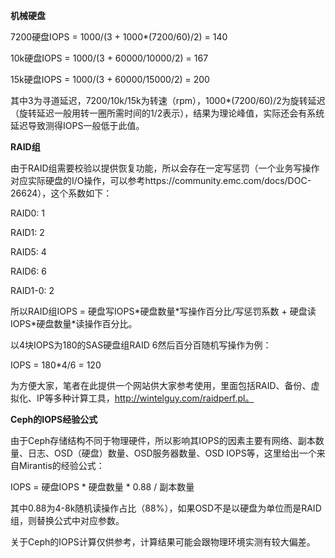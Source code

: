 **机械硬盘**

  


7200硬盘IOPS = 1000/\(3 + 1000\*\(7200/60\)/2\) = 140

10k硬盘IOPS = 1000/\(3 + 60000/10000/2\) = 167

15k硬盘IOPS = 1000/\(3 + 60000/15000/2\) = 200

  


其中3为寻道延迟，7200/10k/15k为转速（rpm），1000\*\(7200/60\)/2为旋转延迟（旋转延迟一般用转一圈所需时间的1/2表示），结果为理论峰值，实际还会有系统延迟导致测得IOPS一般低于此值。

  


**RAID组**

  


由于RAID组需要校验以提供恢复功能，所以会存在一定写惩罚（一个业务写操作对应实际硬盘的I/O操作，可以参考https://community.emc.com/docs/DOC-26624），这个系数如下：

  


RAID0: 1

RAID1: 2

RAID5: 4

RAID6: 6

RAID1-0: 2

  


所以RAID组IOPS = 硬盘写IOPS\*硬盘数量\*写操作百分比/写惩罚系数 + 硬盘读IOPS\*硬盘数量\*读操作百分比。 

  


以4块IOPS为180的SAS硬盘组RAID 6然后百分百随机写操作为例：

IOPS = 180\*4/6 = 120 

  


为方便大家，笔者在此提供一个网站供大家参考使用，里面包括RAID、备份、虚拟化、IP等多种计算工具，http://wintelguy.com/raidperf.pl。

  


**Ceph的IOPS经验公式**

  


由于Ceph存储结构不同于物理硬件，所以影响其IOPS的因素主要有网络、副本数量、日志、OSD（硬盘）数量、OSD服务器数量、OSD IOPS等，这里给出一个来自Mirantis的经验公式： 

  


IOPS = 硬盘IOPS \* 硬盘数量 \* 0.88 / 副本数量

  


其中0.88为4-8k随机读操作占比（88%），如果OSD不是以硬盘为单位而是RAID组，则替换公式中对应参数。 

  


关于Ceph的IOPS计算仅供参考，计算结果可能会跟物理环境实测有较大偏差。

